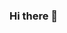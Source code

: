### Hi there 👋

<!--
**ywhf/ywhf** is a ✨ _special_ ✨ repository because its `README.md` (this file) appears on your GitHub profile.

Here are some ideas to get you started:

- 🌱 I’m currently learning 俄语
- 💬 Ask me about
- 📫 
- 😄
-->
